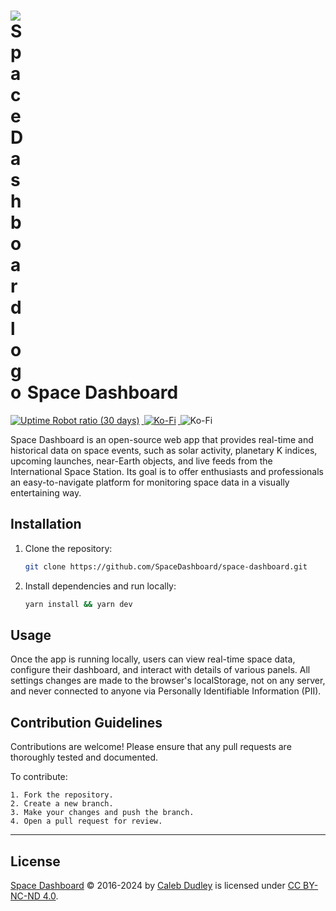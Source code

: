 # <img src="https://spacedashboard.com/img/space-dashboard.svg" alt="Space Dashboard logo" style="max-width: 20px;"> Space Dashboard

<a href="https://status.spacedashboard.com/">
  <img src="https://img.shields.io/uptimerobot/ratio/m778287473-60757b71bd53bc72bf571e43" alt="Uptime Robot ratio (30 days)" style="max-height: 20px; margin-right: 3px;">
</a>
<a href="https://ko-fi.com/spacedashboard">
  <img src="https://img.shields.io/badge/Ko--fi-3c5e3a?style=flat&logo=ko-fi&logoColor=white" alt="Ko-Fi" style="max-height: 20px; margin-right: 3px;">
</a>
<img src="https://img.shields.io/badge/License-CC%20BY--NC--ND%204.0-lightgrey.svg" alt="Ko-Fi" style="max-height: 20px; margin-right: 3px;">

Space Dashboard is an open-source web app that provides real-time and historical data on space events, such as solar activity, planetary K indices, upcoming launches, near-Earth objects, and live feeds from the International Space Station. Its goal is to offer enthusiasts and professionals an easy-to-navigate platform for monitoring space data in a visually entertaining way.

## Installation

1. Clone the repository:
   ```bash
   git clone https://github.com/SpaceDashboard/space-dashboard.git
   ```
2. Install dependencies and run locally:
   ```bash
   yarn install && yarn dev
   ```

## Usage

Once the app is running locally, users can view real-time space data, configure their dashboard, and interact with details of various panels. All settings changes are made to the browser's localStorage, not on any server, and never connected to anyone via Personally Identifiable Information (PII).

## Contribution Guidelines

Contributions are welcome! Please ensure that any pull requests are thoroughly tested and documented.

To contribute:

	1. Fork the repository.
	2. Create a new branch.
	3. Make your changes and push the branch.
	4. Open a pull request for review.

---

## License

[Space Dashboard](https://calebdudleydesign.com) &copy; 2016-2024 by [Caleb Dudley](https://calebdudleydesign.com) is licensed under [CC BY-NC-ND 4.0](https://creativecommons.org/licenses/by-nc-nd/4.0/).
